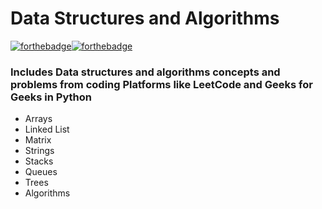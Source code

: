 # Data Structures and Algorithms

[![forthebadge](https://forthebadge.com/images/badges/made-with-python.svg)](https://forthebadge.com)[![forthebadge](https://forthebadge.com/images/badges/powered-by-coffee.svg)](https://forthebadge.com)

### Includes Data structures and algorithms concepts and problems from coding Platforms like LeetCode and Geeks for Geeks in Python

- Arrays
- Linked List 
- Matrix
- Strings
- Stacks
- Queues
- Trees
- Algorithms
